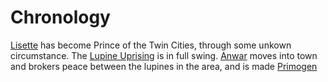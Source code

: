 <!-- TITLE: Events -->
<!-- SUBTITLE: List of Events -->

# Chronology
[Lisette](/home/vtm/officials#prince) has become Prince of the Twin Cities, through some unkown circumstance.
The [Lupine Uprising](/home/vtm/events/lupinewar) is in full swing.
[Anwar](/home/vtm/npc/anwar) moves into town and brokers peace between the lupines in the area, and is made [Primogen](/home/vtm/officials#primogen)
